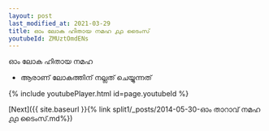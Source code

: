 ```yaml
---
layout: post
last_modified_at: 2021-03-29
title: ഓം ലോക ഹിതായ നമഹ ൧൧ ടൈംസ്
youtubeId: ZMUztOmdENs
---
```

 
 
 ഓം ലോക ഹിതായ നമഹ 
 
 -  ആരാണ് ലോകത്തിന് നല്ലത് ചെയ്യുന്നത് 
 
  
 
  
 
 
 
 
 
 


{% include youtubePlayer.html id=page.youtubeId %}
 
[Next]({{ site.baseurl }}{% link  split1/_posts/2014-05-30-ഓം താറാവ് നമഹ ൧൧ ടൈംസ്.md%})
 
